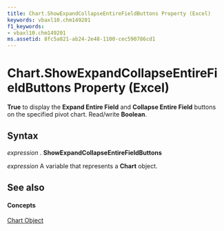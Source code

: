 ```yaml
---
title: Chart.ShowExpandCollapseEntireFieldButtons Property (Excel)
keywords: vbaxl10.chm149201
f1_keywords:
- vbaxl10.chm149201
ms.assetid: 8fc5a821-ab24-2e48-1100-cec590786cd1
---
```



# Chart.ShowExpandCollapseEntireFieldButtons Property (Excel)

 **True** to display the **Expand Entire Field** and **Collapse Entire Field** buttons on the specified pivot chart. Read/write **Boolean**.


## Syntax

 _expression_ . **ShowExpandCollapseEntireFieldButtons**

 _expression_ A variable that represents a **Chart** object.


## See also


#### Concepts


[Chart Object](chart-object-excel.md)

